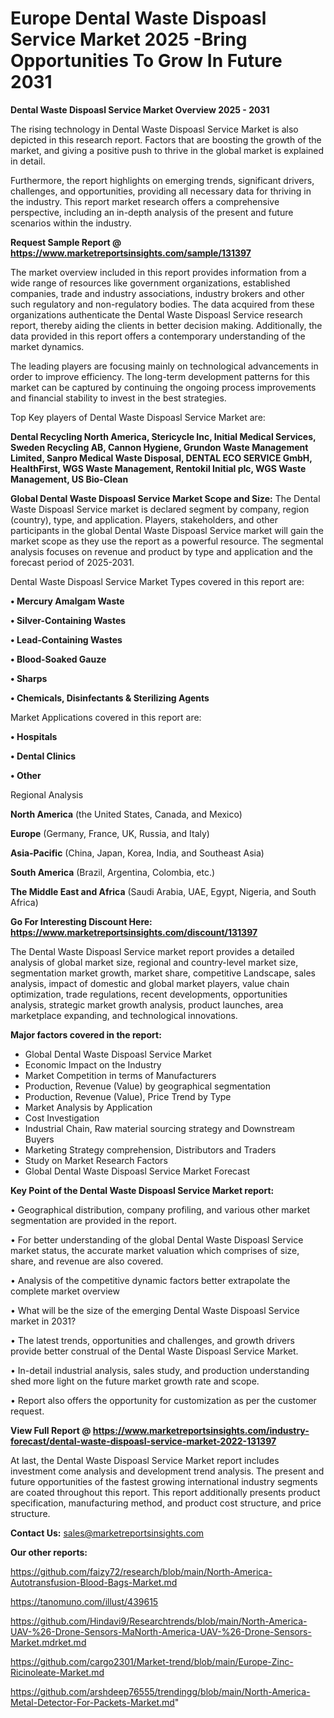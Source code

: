 # Europe Dental Waste Dispoasl Service Market 2025 -Bring Opportunities To Grow In Future 2031

<Strong> Dental Waste Dispoasl Service Market Overview 2025 - 2031</strong>

The rising technology in Dental Waste Dispoasl Service Market is also depicted in this research report. Factors that are boosting the growth of the market, and giving a positive push to thrive in the global market is explained in detail.

Furthermore, the report highlights on emerging trends, significant drivers, challenges, and opportunities, providing all necessary data for thriving in the industry. This report market research offers a comprehensive perspective, including an in-depth analysis of the present and future scenarios within the industry.

<strong>Request Sample Report @ <a href=https://www.marketreportsinsights.com/sample/131397>https://www.marketreportsinsights.com/sample/131397</a></strong>

The market overview included in this report provides information from a wide range of resources like government organizations, established companies, trade and industry associations, industry brokers and other such regulatory and non-regulatory bodies. The data acquired from these organizations authenticate the Dental Waste Dispoasl Service research report, thereby aiding the clients in better decision making. Additionally, the data provided in this report offers a contemporary understanding of the market dynamics.

The leading players are focusing mainly on technological advancements in order to improve efficiency. The long-term development patterns for this market can be captured by continuing the ongoing process improvements and financial stability to invest in the best strategies.

Top Key players of Dental Waste Dispoasl Service Market are:

<strong>Dental Recycling North America, Stericycle Inc, Initial Medical Services, Sweden Recycling AB, Cannon Hygiene, Grundon Waste Management Limited, Sanpro Medical Waste Disposal, DENTAL ECO SERVICE GmbH, HealthFirst, WGS Waste Management, Rentokil Initial plc, WGS Waste Management, US Bio-Clean</strong>

<strong><b>Global Dental Waste Dispoasl Service Market Scope and Size:</b></strong>
The Dental Waste Dispoasl Service market is declared segment by company, region (country), type, and application. Players, stakeholders, and other participants in the global Dental Waste Dispoasl Service market will gain the market scope as they use the report as a powerful resource. The segmental analysis focuses on revenue and product by type and application and the forecast period of 2025-2031.

Dental Waste Dispoasl Service Market Types covered in this report are:

<strong>• Mercury Amalgam Waste

• Silver-Containing Wastes

• Lead-Containing Wastes

• Blood-Soaked Gauze

• Sharps

• Chemicals, Disinfectants & Sterilizing Agents</strong>

Market Applications covered in this report are:

<strong>• Hospitals

• Dental Clinics

• Other</strong> 

Regional Analysis

<strong>North America</strong> (the United States, Canada, and Mexico)

<strong>Europe</strong> (Germany, France, UK, Russia, and Italy)

<strong>Asia-Pacific</strong> (China, Japan, Korea, India, and Southeast Asia)

<strong>South America</strong> (Brazil, Argentina, Colombia, etc.)

<strong>The Middle East and Africa</strong> (Saudi Arabia, UAE, Egypt, Nigeria, and South Africa)

<strong>Go For Interesting Discount Here: <a href=https://www.marketreportsinsights.com/discount/131397>https://www.marketreportsinsights.com/discount/131397</a></strong>

The Dental Waste Dispoasl Service market report provides a detailed analysis of global market size, regional and country-level market size, segmentation market growth, market share, competitive Landscape, sales analysis, impact of domestic and global market players, value chain optimization, trade regulations, recent developments, opportunities analysis, strategic market growth analysis, product launches, area marketplace expanding, and technological innovations.

<strong><b>Major factors covered in the report:</b></strong>
<ul>
  <li>Global Dental Waste Dispoasl Service Market </li>
  <li>Economic Impact on the Industry</li>
  <li>Market Competition in terms of Manufacturers</li>
  <li>Production, Revenue (Value) by geographical segmentation</li>
  <li>Production, Revenue (Value), Price Trend by Type</li>
  <li>Market Analysis by Application</li>
  <li>Cost Investigation</li>
  <li>Industrial Chain, Raw material sourcing strategy and Downstream Buyers</li>
  <li>Marketing Strategy comprehension, Distributors and Traders</li>
  <li>Study on Market Research Factors</li>
  <li>Global Dental Waste Dispoasl Service Market Forecast</li>
</ul>

<strong><b>Key Point of the Dental Waste Dispoasl Service Market report:</b></strong>

• Geographical distribution, company profiling, and various other market segmentation are provided in the report.

• For better understanding of the global Dental Waste Dispoasl Service market status, the accurate market valuation which comprises of size, share, and revenue are also covered.

• Analysis of the competitive dynamic factors better extrapolate the complete market overview

• What will be the size of the emerging Dental Waste Dispoasl Service market in 2031?

• The latest trends, opportunities and challenges, and growth drivers provide better construal of the Dental Waste Dispoasl Service Market.

• In-detail industrial analysis, sales study, and production understanding shed more light on the future market growth rate and scope.

• Report also offers the opportunity for customization as per the customer request.

<strong><b>View Full Report @ <a href=https://www.marketreportsinsights.com/industry-forecast/dental-waste-dispoasl-service-market-2022-131397>https://www.marketreportsinsights.com/industry-forecast/dental-waste-dispoasl-service-market-2022-131397</a></b></strong>


At last, the Dental Waste Dispoasl Service Market report includes investment come analysis and development trend analysis. The present and future opportunities of the fastest growing international industry segments are coated throughout this report. This report additionally presents product specification, manufacturing method, and product cost structure, and price structure.

<strong>Contact Us:</strong>
sales@marketreportsinsights.com

<strong>Our other reports:</strong>

<a href=https://github.com/faizy72/research/blob/main/North-America-Autotransfusion-Blood-Bags-Market.md>https://github.com/faizy72/research/blob/main/North-America-Autotransfusion-Blood-Bags-Market.md</a>

<a href=https://tanomuno.com/illust/439615>https://tanomuno.com/illust/439615</a>

<a href=https://github.com/Hindavi9/Researchtrends/blob/main/North-America-UAV-%26-Drone-Sensors-MaNorth-America-UAV-%26-Drone-Sensors-Market.mdrket.md>https://github.com/Hindavi9/Researchtrends/blob/main/North-America-UAV-%26-Drone-Sensors-MaNorth-America-UAV-%26-Drone-Sensors-Market.mdrket.md</a>

<a href=https://github.com/cargo2301/Market-trend/blob/main/Europe-Zinc-Ricinoleate-Market.md>https://github.com/cargo2301/Market-trend/blob/main/Europe-Zinc-Ricinoleate-Market.md</a>

<a href=https://github.com/arshdeep76555/trendingg/blob/main/North-America-Metal-Detector-For-Packets-Market.md>https://github.com/arshdeep76555/trendingg/blob/main/North-America-Metal-Detector-For-Packets-Market.md</a>"
